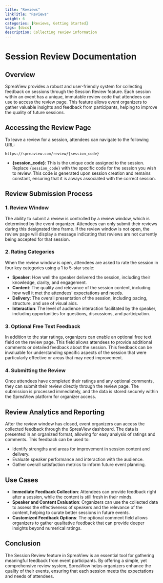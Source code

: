 ```yaml
---
title: "Reviews"
linkTitle: "Reviews"
weight: 6
categories: [Reviews, Getting Started]
tags: [docs]
description: Collecting review information
---
```


# Session Review Documentation

## Overview

SpreaView provides a robust and user-friendly system for collecting feedback on sessions through the Session Review feature. Each session within an event has a unique, immutable review code that attendees can use to access the review page. This feature allows event organizers to gather valuable insights and feedback from participants, helping to improve the quality of future sessions.

## Accessing the Review Page

To leave a review for a session, attendees can navigate to the following URL:

```
https://spreaview.com/review/{session_code}
```

- **{session_code}**: This is the unique code assigned to the session. Replace `{session_code}` with the specific code for the session you wish to review. This code is generated upon session creation and remains constant, ensuring that it is always associated with the correct session.

## Review Submission Process

### 1. **Review Window**

The ability to submit a review is controlled by a review window, which is determined by the event organizer. Attendees can only submit their reviews during this designated time frame. If the review window is not open, the review page will display a message indicating that reviews are not currently being accepted for that session.

### 2. **Rating Categories**

When the review window is open, attendees are asked to rate the session in four key categories using a 1 to 5-star scale:

- **Speaker**: How well the speaker delivered the session, including their knowledge, clarity, and engagement.
- **Content**: The quality and relevance of the session content, including how well it met the attendees’ expectations and needs.
- **Delivery**: The overall presentation of the session, including pacing, structure, and use of visual aids.
- **Interaction**: The level of audience interaction facilitated by the speaker, including opportunities for questions, discussions, and participation.

### 3. **Optional Free Text Feedback**

In addition to the star ratings, organizers can enable an optional free text field on the review page. This field allows attendees to provide additional comments or detailed feedback about the session. This feedback can be invaluable for understanding specific aspects of the session that were particularly effective or areas that may need improvement.

### 4. **Submitting the Review**

Once attendees have completed their ratings and any optional comments, they can submit their review directly through the review page. The submission is processed immediately, and the data is stored securely within the SpreaView platform for organizer access.

## Review Analytics and Reporting

After the review window has closed, event organizers can access the collected feedback through the SpreaView dashboard. The data is presented in an organized format, allowing for easy analysis of ratings and comments. This feedback can be used to:

- Identify strengths and areas for improvement in session content and delivery.
- Evaluate speaker performance and interaction with the audience.
- Gather overall satisfaction metrics to inform future event planning.

## Use Cases

- **Immediate Feedback Collection**: Attendees can provide feedback right after a session, while the content is still fresh in their minds.
- **Speaker and Content Evaluation**: Organizers can use the collected data to assess the effectiveness of speakers and the relevance of the content, helping to curate better sessions in future events.
- **Customized Feedback Options**: The optional comment field allows organizers to gather qualitative feedback that can provide deeper insights beyond numerical ratings.

## Conclusion

The Session Review feature in SpreaView is an essential tool for gathering meaningful feedback from event participants. By offering a simple, yet comprehensive review system, SpreaView helps organizers enhance the quality of their events, ensuring that each session meets the expectations and needs of attendees.
